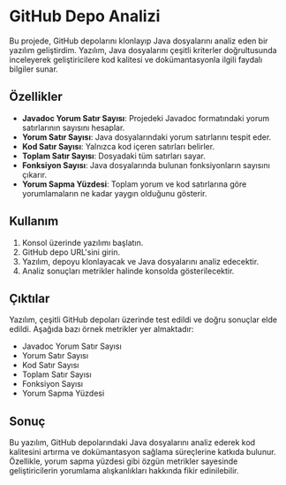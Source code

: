 # GitHub Depo Analizi

Bu projede, GitHub depolarını klonlayıp Java dosyalarını analiz eden bir yazılım geliştirdim. Yazılım, Java dosyalarını çeşitli kriterler doğrultusunda inceleyerek geliştiricilere kod kalitesi ve dokümantasyonla ilgili faydalı bilgiler sunar.

## Özellikler
- **Javadoc Yorum Satır Sayısı**: Projedeki Javadoc formatındaki yorum satırlarının sayısını hesaplar.
- **Yorum Satır Sayısı**: Java dosyalarındaki yorum satırlarını tespit eder.
- **Kod Satır Sayısı**: Yalnızca kod içeren satırları belirler.
- **Toplam Satır Sayısı**: Dosyadaki tüm satırları sayar.
- **Fonksiyon Sayısı**: Java dosyalarında bulunan fonksiyonların sayısını çıkarır.
- **Yorum Sapma Yüzdesi**: Toplam yorum ve kod satırlarına göre yorumlamaların ne kadar yaygın olduğunu gösterir.

## Kullanım
1. Konsol üzerinde yazılımı başlatın.
2. GitHub depo URL'sini girin.
3. Yazılım, depoyu klonlayacak ve Java dosyalarını analiz edecektir.
4. Analiz sonuçları metrikler halinde konsolda gösterilecektir.


## Çıktılar
Yazılım, çeşitli GitHub depoları üzerinde test edildi ve doğru sonuçlar elde edildi. Aşağıda bazı örnek metrikler yer almaktadır:

- Javadoc Yorum Satır Sayısı
- Yorum Satır Sayısı
- Kod Satır Sayısı
- Toplam Satır Sayısı
- Fonksiyon Sayısı
- Yorum Sapma Yüzdesi

## Sonuç
Bu yazılım, GitHub depolarındaki Java dosyalarını analiz ederek kod kalitesini artırma ve dokümantasyon sağlama süreçlerine katkıda bulunur. Özellikle, yorum sapma yüzdesi gibi özgün metrikler sayesinde geliştiricilerin yorumlama alışkanlıkları hakkında fikir edinilebilir.


